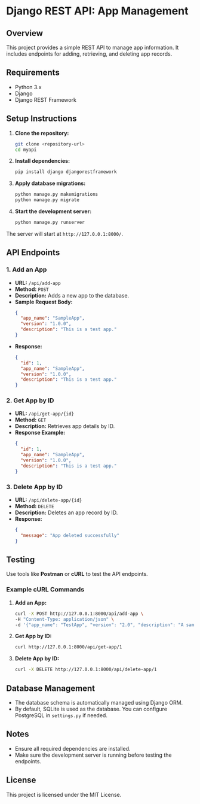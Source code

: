 # Django REST API: App Management

## Overview
This project provides a simple REST API to manage app information. It includes endpoints for adding, retrieving, and deleting app records.

## Requirements
- Python 3.x
- Django
- Django REST Framework

## Setup Instructions

1. **Clone the repository:**
   ```bash
   git clone <repository-url>
   cd myapi
   ```

2. **Install dependencies:**
   ```bash
   pip install django djangorestframework
   ```

3. **Apply database migrations:**
   ```bash
   python manage.py makemigrations
   python manage.py migrate
   ```

4. **Start the development server:**
   ```bash
   python manage.py runserver
   ```

The server will start at `http://127.0.0.1:8000/`.

## API Endpoints

### 1. Add an App
- **URL:** `/api/add-app`
- **Method:** `POST`
- **Description:** Adds a new app to the database.
- **Sample Request Body:**
   ```json
   {
     "app_name": "SampleApp",
     "version": "1.0.0",
     "description": "This is a test app."
   }
   ```
- **Response:**
   ```json
   {
     "id": 1,
     "app_name": "SampleApp",
     "version": "1.0.0",
     "description": "This is a test app."
   }
   ```

### 2. Get App by ID
- **URL:** `/api/get-app/{id}`
- **Method:** `GET`
- **Description:** Retrieves app details by ID.
- **Response Example:**
   ```json
   {
     "id": 1,
     "app_name": "SampleApp",
     "version": "1.0.0",
     "description": "This is a test app."
   }
   ```

### 3. Delete App by ID
- **URL:** `/api/delete-app/{id}`
- **Method:** `DELETE`
- **Description:** Deletes an app record by ID.
- **Response:**
   ```json
   {
     "message": "App deleted successfully"
   }
   ```

## Testing
Use tools like **Postman** or **cURL** to test the API endpoints.

### Example cURL Commands

1. **Add an App:**
   ```bash
   curl -X POST http://127.0.0.1:8000/api/add-app \
   -H "Content-Type: application/json" \
   -d '{"app_name": "TestApp", "version": "2.0", "description": "A sample application."}'
   ```

2. **Get App by ID:**
   ```bash
   curl http://127.0.0.1:8000/api/get-app/1
   ```

3. **Delete App by ID:**
   ```bash
   curl -X DELETE http://127.0.0.1:8000/api/delete-app/1
   ```

## Database Management
- The database schema is automatically managed using Django ORM.
- By default, SQLite is used as the database. You can configure PostgreSQL in `settings.py` if needed.

## Notes
- Ensure all required dependencies are installed.
- Make sure the development server is running before testing the endpoints.

## License
This project is licensed under the MIT License.